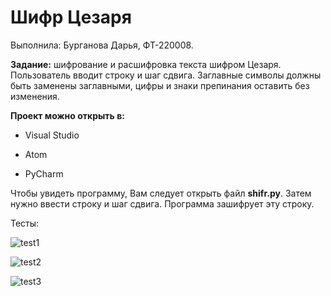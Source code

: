 # Шифр Цезаря
Выполнила: Бурганова Дарья, ФТ-220008.

**Задание:** шифрование и расшифровка текста шифром Цезаря. Пользователь вводит строку и шаг сдвига. Заглавные символы должны быть заменены заглавными, цифры и знаки препинания оставить без изменения.

**Проект можно открыть в:**

- Visual Studio 

- Atom
  
- PyCharm

Чтобы увидеть программу, Вам следует открыть файл **shifr.py**. Затем нужно ввести строку и шаг сдвига. Программа зашифрует эту строку.

Тесты:

![test1](https://sun9-32.userapi.com/impg/CUtIRMIYiv-3QszfyZ2gyP6QeTLRjjs6p_c5Vw/qfEOYvc1IZ8.jpg?size=380x126&quality=96&sign=2028a20fa12f14d2393f557859695aee&type=album)

![test2](https://sun9-19.userapi.com/impg/1CqjJWrkndg1v6dT_FZ1tp7pIa-Yc0Vt4ZzZHA/v8yfun76vBc.jpg?size=442x120&quality=96&sign=7f105b114ceb7bc4e2ebf2881f6884c8&type=album)

![test3](https://sun9-69.userapi.com/impg/EZGILQyqHnzhWd_Awy0TRwTpiC5ccdnrIihPQg/kORkWqPpYB4.jpg?size=374x119&quality=96&sign=18998e087d67148fbc7b640ce2edee2f&type=album)
